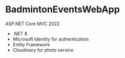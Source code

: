 # BadmintonEventsWebApp

ASP.NET Core MVC 2022

- .NET 8
- Microsoft Identity for authentication
- Entity Framework
- Cloudinary for photo service
